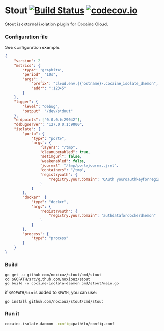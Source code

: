 # Stout  [![Build Status](https://travis-ci.org/noxiouz/stout.svg?branch=master)](https://travis-ci.org/noxiouz/stout) [![codecov.io](https://codecov.io/github/noxiouz/stout/coverage.svg?branch=master)](https://codecov.io/github/noxiouz/stout?branch=master)

Stout is external isolation plugin for Cocaine Cloud.

### Configuration file

See configuration example:

```json
{
    "version": 2,
    "metrics": {
        "type": "graphite",
        "period": "10s",
        "args": {
            "prefix": "cloud.env.{{hostname}}.cocaine_isolate_daemon",
            "addr": ":12345"
        }
    },
    "logger": {
        "level": "debug",
        "output": "/dev/stdout"
    },
    "endpoints": ["0.0.0.0:29042"],
    "debugserver": "127.0.0.1:9000",
    "isolate": {
        "porto": {
            "type": "porto",
            "args": {
                "layers": "/tmp",
                "cleanupenabled": true,
                "setimgurl": false,
                "weakenabled": false,
                "journal": "/tmp/portojournal.jrnl",
                "containers": "/tmp",
                "registryauth": {
                    "registry.your.domain": "OAuth youroauthkeyforregistry"
                }
            }
        },
        "docker": {
            "type": "docker",
            "args": {
                "registryauth": {
                    "registry.your.domain": "authdatafordockerdaemon"
                }
            }
        },
        "process": {
            "type": "process"
        }
    }
}
```

### Build

```
go get -u github.com/noxiouz/stout/cmd/stout
cd $GOPATH/src/github.com/noxiouz/stout
go build -o cocaine-isolate-daemon cmd/stout/main.go
```

if `$GOPATH/bin` is added to `$PATH`, you can use:

```
go install github.com/noxiouz/stout/cmd/stout
```

### Run it

```bash
cocaine-isolate-daemon -config=path/to/config.conf
```
